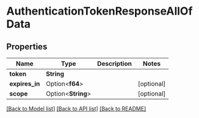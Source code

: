 # AuthenticationTokenResponseAllOfData

## Properties

Name | Type | Description | Notes
------------ | ------------- | ------------- | -------------
**token** | **String** |  | 
**expires_in** | Option<**f64**> |  | [optional]
**scope** | Option<**String**> |  | [optional]

[[Back to Model list]](../README.md#documentation-for-models) [[Back to API list]](../README.md#documentation-for-api-endpoints) [[Back to README]](../README.md)


